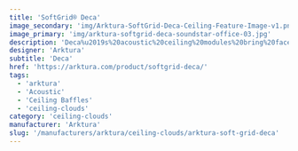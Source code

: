 ```yaml
---
title: 'SoftGrid® Deca'
image_secondary: 'img/Arktura-SoftGrid-Deca-Ceiling-Feature-Image-v1.png'
image_primary: 'img/arktura-softgrid-deca-soundstar-office-03.jpg'
description: 'Deca%u2019s%20acoustic%20ceiling%20modules%20bring%20faceted%2C%20dimensional%20geometry%20to%20your%20design%20with%20its%20inverted%20hexagonal%20shapes.%20These%20modules%20can%20be%20combined%20with%20other%20designs%20for%20a%20complex%20pattern%20that%20fills%20a%20ceiling%20or%20be%20used%20individually%20for%20a%20more%20simple%20design.%20Either%20way%2C%20with%20their%20Soft%20Sound%AE%20material%2C%20Deca%20will%20provide%20you%20with%20the%20acoustic%20support%20you%20need.'
designer: 'Arktura'
subtitle: 'Deca'
href: 'https://arktura.com/product/softgrid-deca/'
tags:
  - 'arktura'
  - 'Acoustic'
  - 'Ceiling Baffles'
  - 'ceiling-clouds'
category: 'ceiling-clouds'
manufacturer: 'Arktura'
slug: '/manufacturers/arktura/ceiling-clouds/arktura-soft-grid-deca'
---
```

